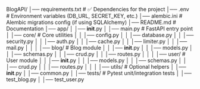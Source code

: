 BlogAPI/
│── requirements.txt       # ✅ Dependencies for the project
│── .env                   # Environment variables (DB_URL, SECRET_KEY, etc.)
│── alembic.ini            # Alembic migrations config (if using SQLAlchemy)
│── README.md              # Documentation
│── app/
│    │── __init__.py
│    │── main.py           # FastAPI entry point
│    │── core/             # Core utilities
│    │   │── config.py
│    │   │── database.py
│    │   │── security.py
│    │   │── auth.py
│    │   │── cache.py
│    │   │── limiter.py
│    │   │── mail.py
│    │
│    │── blog/             # Blog module
│    │   │── __init__.py
│    │   │── models.py
│    │   │── schemas.py
│    │   │── crud.py
│    │   │── routes.py
│    │
│    │── user/             # User module
│    │   │── __init__.py
│    │   │── models.py
│    │   │── schemas.py
│    │   │── crud.py
│    │   │── routes.py
│    │
│    │── utils/            # Optional helpers
│        │── __init__.py
│        │── common.py
│
│── tests/                 # Pytest unit/integration tests
│    │── test_blog.py
│    │── test_user.py
